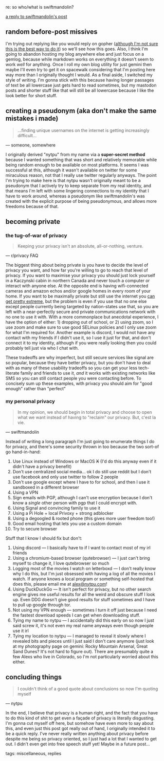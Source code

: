 re: so who/what is swiftmandolin?

[a reply to swiftmandolin's post][backlink]

## random before-post missives

I'm trying out replying like you would reply on gopher ([although I'm not sure
this is the best way to do it][1]) so we'll see how this goes. Also, I think
I'm going to abandon hosting my blog anywhere else and just focus on a gemlog,
because while markdown works on everything it doesn't seem to work *well* for
anything. Once I roll my own blog utility for just gemini then maybe I'll even
try to get it on spacewalk considering that I'm posting here way more than I
originally thought I would. As a final aside, I switched my style of writing.
I'm gonna stick with this because having longer passages of text be all
lowercase just gets hard to read sometimes, but my mastodon posts and shorter
stuff like that will still be all lowercase because I like the look better for
short stuff.

## creating a pseudonym (aka don't make the same mistakes i made)

> …finding unique usernames on the internet is getting increasingly difficult…

— someone, somewhere

I originally derived "nytpu" from my name via a **super-secret method** because
I wanted something that was short and relatively memorable while being random
enough to be available on most platforms. It seems I was successful at this,
although it wasn't available on twitter for some miraculous reason, not that I
really use twitter regularly anyways. The point I'm trying to make here is that
nytpu wasn't originally meant to be a pseudonym that I actively try to keep
separate from my real identity, and that means I'm left with some lingering
connections to my identity that I have to work around, whereas a pseudonym like
swiftmandolin's was created with the explicit purpose of being pseudonymous,
and allows more freedoms because of that.

## becoming private

### the tug-of-war of privacy

> Keeping your privacy isn't an absolute, all-or-nothing, venture.

— r/privacy FAQ

The biggest thing about being private is you have to decide the level of
privacy you want, and how far you're willing to go to reach that level of
privacy. If you want to maximise your privacy you should just lock yourself in
a Kaczynski cabin in northern Canada and never touch a computer or interact
with anyone else. At the opposite end is having wifi-connected cameras and
amazon echos and/or google homes in every room of your home. If you want to be
maximally private but still use the internet you [can get pretty extreme][2],
but the problem is even if you use that no one else except people currently
being targeted by nation-states use that, so you are left with a near-perfectly
secure and private communications network with no one to use it with. With a
more commonplace but anecdotal experience, I have the option of either: 1)
dropping out of school, or 2) using zoom, so I use zoom and make sure to use
good SELinux policies and I only use zoom for what I'm required for. Another
example is discord, I would not have any contact with my friends if I didn't
use it, so I use it just for that, and don't connect it to my identity,
although if you were really looking then you could probably tell just via who I
chat with.

These tradeoffs are why imperfect, but still secure services like signal are so
popular, because they have better privacy, but you don't have to deal with as
many of these usability tradeoffs so you can get your less tech-literate
family and friends to use it, *and* it works with existing networks like SMS so
you can still contact people you were contacting before. To concisely sum up
these examples, with privacy you should aim for "good enough" rather than
"perfect"

### my personal privacy

> In my opinion, we should begin in total privacy and choose to open what we
> want instead of having to "reclaim" our privacy. But, c'est la vie.

— swiftmandolin

Instead of writing a long paragraph I'm just going to enumerate things I do for
privacy, and there's some security thrown in too because the two sort-of go
hand-in-hand:

1. Use Linux instead of Windows or MacOS <del>X</del> (I'd do this anyway even
   if it didn't have a privacy benefit)
2. Don't use centralized social media… ok I do still use reddit but I don't use
   facebook and only use twitter to follow 2 people
3. Don't use google except where I have to for school, and then I use it
   sandboxed in a different browser
4. Using a VPN
5. Sign emails with PGP, although I can't use encryption because I don't know a
   *single* other person with pgp that I could encrypt with.
6. Using Signal and convincing family to use it
7. Using a Pi Hole + local Privoxy + strong adblocker
8. Using a degoogled & rooted phone (this gives more user freedom too!)
9. Good email hosting that lets you use a custom domain
10. Try to secure browser

Stuff that I know I should fix but don't:

1. Using discord — I basically have to if I want to contact most of my irl
   friends
2. Using a chromium-based browser (qutebrowser) — I just can't bring myself to
   change it, I love qutebrowser so much
3. Logging most of the movies I watch on letterboxd — I don't really know why I
   do this, but I'm just obsessed with having a log of all the movies I watch.
   If anyone knows a local program or something self-hosted that does this,
   please email me at alex@nytpu.com!
4. Using DuckDuckGo — It isn't perfect for privacy, but no other search
   engine gives me useful results for all the weird and obscure stuff I look
   up. Even DDG doesn't give good results for stuff sometimes and I have to
   pull up google through tor.
5. Not using my VPN enough — sometimes I turn it off just because I need the
   fastest download speeds I can get when downloading stuff.
6. Tying my name to nytpu — I accidentally did this early on so now I just said
   screw it, it's not even my real name anyways even though people use it irl
7. Tying my location to nytpu — I managed to reveal it slowly where I revealed
   bits and pieces until I just said I don't care anymore (just look at my
   photography page on gemini: Rocky Mountain Arsenal, Great Sand Dunes? It's
   not hard to figure out). There are presumably quite a few Alexs who live in
   Colorado, so I'm not particularly worried about this either.

## concluding things

> I couldn't think of a good quote about conclusions so now I'm quoting myself

— nytpu

In the end, I believe that privacy is a human right, and the fact that you have
to do this kind of shit to get even a façade of privacy is literally
disgusting. I'm gonna cut myself off here, but somehow have even more to say
about this, and even just this post got really out of hand, I originally
intended it to be a quick reply. I've never really written anything about
privacy before despite me being so privacy oriented, so I just had a lot that I
wanted to get out. I didn't even get into free speech stuff yet! Maybe in a
future post…


[backlink]: gemini://gemini.circumlunar.space/~swiftmandolin/gemlog/01-9-20-swiftmandolin.gmi  
[1]: gemini://carcosa.net:1965/journal/20200529-some-replies.gmi  
[2]: https://github.com/maqp/tfc  

tags: miscellaneous, replies
